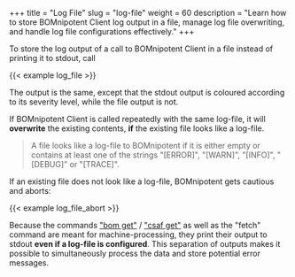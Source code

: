 +++
title = "Log File"
slug = "log-file"
weight = 60
description = "Learn how to store BOMnipotent Client log output in a file, manage log file overwriting, and handle log file configurations effectively."
+++

To store the log output of a call to BOMnipotent Client in a file instead of printing it to stdout, call

{{< example log_file >}}

The output is the same, except that the stdout output is coloured according to its severity level, while the file output is not.

If BOMnipotent Client is called repeatedly with the same log-file, it will **overwrite** the existing contents, **if** the existing file looks like a log-file.

> A file looks like a log-file to BOMnipotent if it is either empty or contains at least one of the strings "[ERROR]", "[WARN]", "[INFO]", "[DEBUG]" or "[TRACE]".

If an existing file does not look like a log-file, BOMnipotent gets cautious and aborts:

{{< example log_file_abort >}}

Because the commands ["bom get"](/client/consumer/boms/#get) / ["csaf get"](/client/consumer/csaf-docs/#get) as well as the "fetch" command are meant for machine-processing, they print their output to stdout **even if a log-file is configured**. This separation of outputs makes it possible to simultaneously process the data and store potential error messages.
